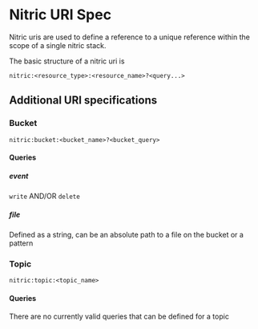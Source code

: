 # Nitric URI Spec

Nitric uris are used to define a reference to a unique reference within the scope of a single nitric stack.

The basic structure of a nitric uri is

`nitric:<resource_type>:<resource_name>?<query...>`

## Additional URI specifications

### Bucket

`nitric:bucket:<bucket_name>?<bucket_query>`

#### Queries

##### event

`write` AND/OR `delete`

##### file

Defined as a string, can be an absolute path to a file on the bucket or a pattern

### Topic

`nitric:topic:<topic_name>`

#### Queries

There are no currently valid queries that can be defined for a topic